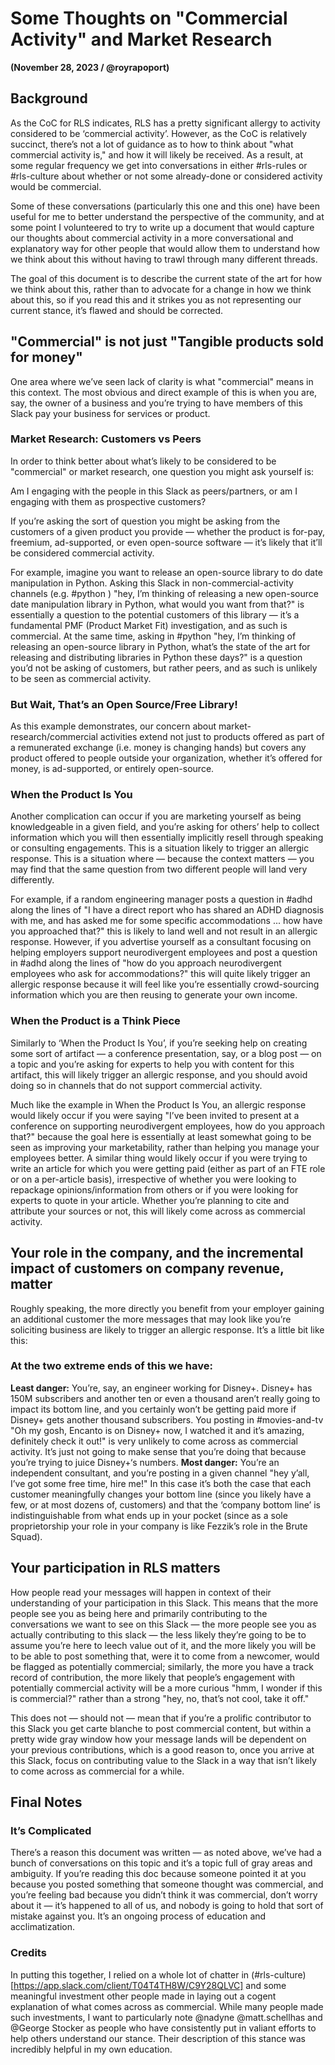 # Some Thoughts on "Commercial Activity" and Market Research
**(November 28, 2023 / @royrapoport)**

## Background

As the CoC for RLS indicates, RLS has a pretty significant allergy to activity considered to be ‘commercial activity’.  However, as the CoC is relatively succinct, there’s not a lot of guidance as to how to think about "what commercial activity is," and how it will likely be received.  As a result, at some regular frequency we get into conversations in either #rls-rules or #rls-culture about whether or not some already-done or considered activity would be commercial.

Some of these conversations (particularly this one and this one) have been useful for me to better understand the perspective of the community, and at some point I volunteered to try to write up a document that would capture our thoughts about commercial activity in a more conversational and explanatory way for other people that would allow them to understand how we think about this without having to trawl through many different threads.  

The goal of this document is to describe the current state of the art for how we think about this, rather than to advocate for a change in how we think about this, so if you read this and it strikes you as not representing our current stance, it’s flawed and should be corrected.  

## "Commercial" is not just "Tangible products sold for money"

One area where we’ve seen lack of clarity is what "commercial" means in this context.  The most obvious and direct example of this is when you are, say, the owner of a business and you’re trying to have members of this Slack pay your business for services or product.   

### Market Research: Customers vs Peers

In order to think better about what’s likely to be considered to be "commercial" or market research, one question you might ask yourself is:

Am I engaging with the people in this Slack as peers/partners, or am I engaging with them as prospective customers?

If you’re asking the sort of question you might be asking from the customers of a given product you provide — whether the product is for-pay, freemium, ad-supported, or even open-source software — it’s likely that it’ll be considered commercial activity.  

For example, imagine you want to release an open-source library to do date manipulation in Python.  Asking this Slack in non-commercial-activity channels (e.g. #python ) "hey, I’m thinking of releasing a new open-source date manipulation library in Python, what would you want from that?" is essentially a question to the potential customers of this library — it’s a fundamental PMF (Product Market Fit) investigation, and as such is commercial.  At the same time, asking in #python "hey, I’m thinking of releasing an open-source library in Python, what’s the state of the art for releasing and distributing libraries in Python these days?" is a question you’d not be asking of customers, but rather peers, and as such is unlikely to be seen as commercial activity.

### But Wait, That’s an Open Source/Free Library!

As this example demonstrates, our concern about market-research/commercial activities extend not just to products offered as part of a remunerated exchange (i.e. money is changing hands) but covers any product offered to people outside your organization, whether it’s offered for money, is ad-supported, or entirely open-source.  

### When the Product Is You

Another complication can occur if you are marketing yourself as being knowledgeable in a given field, and you’re asking for others’ help to collect information which you will then essentially implicitly resell through speaking or consulting engagements.  This is a situation likely to trigger an allergic response.  This is a situation where — because the context matters — you may find that the same question from two different people will land very differently.  

For example, if a random engineering manager posts a question in #adhd along the lines of "I have a direct report who has shared an ADHD diagnosis with me, and has asked me for some specific accommodations ... how have you approached that?" this is likely to land well and not result in an allergic response.  However, if you advertise yourself as a consultant focusing on helping employers support neurodivergent employees and post a question in #adhd along the lines of "how do you approach neurodivergent employees who ask for accommodations?" this will quite likely trigger an allergic response because it will feel like you’re essentially crowd-sourcing information which you are then reusing to generate your own income.  

### When the Product is a Think Piece

Similarly to ‘When the Product Is You’, if you’re seeking help on creating some sort of artifact — a conference presentation, say, or a blog post — on a topic and you’re asking for experts to help you with content for this artifact, this will likely trigger an allergic response, and you should avoid doing so in channels that do not support commercial activity.  

Much like the example in When the Product Is You, an allergic response would likely occur if you were saying "I’ve been invited to present at a conference on supporting neurodivergent employees, how do you approach that?" because the goal here is essentially at least somewhat going to be seen as improving your marketability, rather than helping you manage your employees better.  A similar thing would likely occur if you were trying to write an article for which you were getting paid (either as part of an FTE role or on a per-article basis), irrespective of whether you were looking to repackage opinions/information from others or if you were looking for experts to quote in your article.  Whether you’re planning to cite and attribute your sources or not, this will likely come across as commercial activity.  

## Your role in the company, and the incremental impact of customers on company revenue, matter

Roughly speaking, the more directly you benefit from your employer gaining an additional customer the more messages that may look like you’re soliciting business are likely to trigger an allergic response.  It’s a little bit like this:

### At the two extreme ends of this we have:
**Least danger:** You’re, say, an engineer working for Disney+.  Disney+ has 150M subscribers and another ten or even a thousand aren’t really going to impact its bottom line, and you certainly won’t be getting paid more if Disney+ gets another thousand subscribers.  You posting in #movies-and-tv "Oh my gosh, Encanto is on Disney+ now, I watched it and it’s amazing, definitely check it out!" is very unlikely to come across as commercial activity.  It’s just not going to make sense that you’re doing that because you’re trying to juice Disney+‘s numbers. 
**Most danger:** You’re an independent consultant, and you’re posting in a given channel "hey y’all, I’ve got some free time, hire me!"   In this case it’s both the case that each customer meaningfully changes your bottom line (since you likely have a few, or at most dozens of, customers) and that the ‘company bottom line’ is indistinguishable from what ends up in your pocket (since as a sole proprietorship your role in your company is like Fezzik’s role in the Brute Squad).  

## Your participation in RLS matters

How people read your messages will happen in context of their understanding of your participation in this Slack.  This means that the more people see you as being here and primarily contributing to the conversations we want to see on this Slack — the more people see you as actually contributing to this slack — the less likely they’re going to be to assume you’re here to leech value out of it, and the more likely you will be to be able to post something that, were it to come from a newcomer, would be flagged as potentially commercial; similarly, the more you have a track record of contribution, the more likely that people’s engagement with potentially commercial activity will be a more curious "hmm, I wonder if this is commercial?" rather than a strong "hey, no, that’s not cool, take it off."  

This does not — should not — mean that if you’re a prolific contributor to this Slack you get carte blanche to post commercial content, but within a pretty wide gray window how your message lands will be dependent on your previous contributions, which is a good reason to, once you arrive at this Slack, focus on contributing value to the Slack in a way that isn’t likely to come across as commercial for a while.

## Final Notes

### It’s Complicated

There’s a reason this document was written — as noted above, we’ve had a bunch of conversations on this topic and it’s a topic full of gray areas and ambiguity.  If you’re reading this doc because someone pointed it at you because you posted something that someone thought was commercial, and you’re feeling bad because you didn’t think it was commercial, don’t worry about it — it’s happened to all of us, and nobody is going to hold that sort of mistake against you.  It’s an ongoing process of education and acclimatization.  

### Credits

In putting this together, I relied on a whole lot of chatter in (#rls-culture)[https://app.slack.com/client/T04T4TH8W/C9Y28QLVC] and some meaningful investment other people made in laying out a cogent explanation of what comes across as commercial.  While many people made such investments, I want to particularly note @nadyne @matt.schellhas and @George Stocker as people who have consistently put in valiant efforts to help others understand our stance.  Their description of this stance was incredibly helpful in my own education.  

